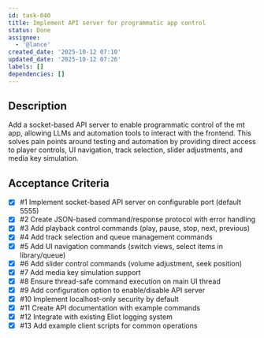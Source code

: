 ```yaml
---
id: task-040
title: Implement API server for programmatic app control
status: Done
assignee:
  - '@lance'
created_date: '2025-10-12 07:10'
updated_date: '2025-10-12 07:26'
labels: []
dependencies: []
---
```


## Description

Add a socket-based API server to enable programmatic control of the mt app, allowing LLMs and automation tools to interact with the frontend. This solves pain points around testing and automation by providing direct access to player controls, UI navigation, track selection, slider adjustments, and media key simulation.

## Acceptance Criteria
<!-- AC:BEGIN -->
- [x] #1 Implement socket-based API server on configurable port (default 5555)
- [x] #2 Create JSON-based command/response protocol with error handling
- [x] #3 Add playback control commands (play, pause, stop, next, previous)
- [x] #4 Add track selection and queue management commands
- [x] #5 Add UI navigation commands (switch views, select items in library/queue)
- [x] #6 Add slider control commands (volume adjustment, seek position)
- [x] #7 Add media key simulation support
- [x] #8 Ensure thread-safe command execution on main UI thread
- [x] #9 Add configuration option to enable/disable API server
- [x] #10 Implement localhost-only security by default
- [x] #11 Create API documentation with example commands
- [x] #12 Integrate with existing Eliot logging system
- [x] #13 Add example client scripts for common operations
<!-- AC:END -->
